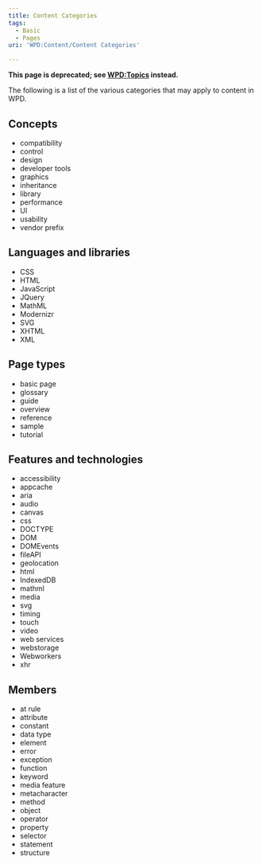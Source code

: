```yaml
---
title: Content Categories
tags:
  - Basic
  - Pages
uri: 'WPD:Content/Content Categories'

---
```

**This page is deprecated; see [WPD:Topics](/WPD:Topics) instead.**

The following is a list of the various categories that may apply to content in WPD.

## Concepts

-   compatibility
-   control
-   design
-   developer tools
-   graphics
-   inheritance
-   library
-   performance
-   UI
-   usability
-   vendor prefix

## Languages and libraries

-   CSS
-   HTML
-   JavaScript
-   JQuery
-   MathML
-   Modernizr
-   SVG
-   XHTML
-   XML

## Page types

-   basic page
-   glossary
-   guide
-   overview
-   reference
-   sample
-   tutorial

## Features and technologies

-   accessibility
-   appcache
-   aria
-   audio
-   canvas
-   css
-   DOCTYPE
-   DOM
-   DOMEvents
-   fileAPI
-   geolocation
-   html
-   IndexedDB
-   mathml
-   media
-   svg
-   timing
-   touch
-   video
-   web services
-   webstorage
-   Webworkers
-   xhr

## Members

-   at rule
-   attribute
-   constant
-   data type
-   element
-   error
-   exception
-   function
-   keyword
-   media feature
-   metacharacter
-   method
-   object
-   operator
-   property
-   selector
-   statement
-   structure
